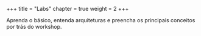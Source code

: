 +++
title = "Labs"
chapter = true
weight = 2
+++

Aprenda o básico, entenda arquiteturas e preencha os principais conceitos por trás do workshop.